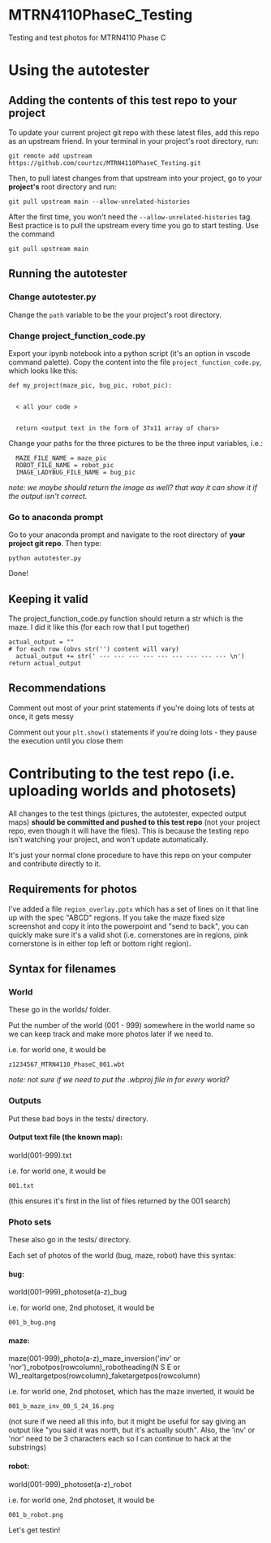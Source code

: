 # MTRN4110PhaseC_Testing
Testing and test photos for MTRN4110 Phase C


# Using the autotester
## Adding the contents of this test repo to your project

To update your current project git repo with these latest files, add this repo as an upstream friend. In your terminal in your project's root directory, run:

`git remote add upstream https://github.com/courtzc/MTRN4110PhaseC_Testing.git`

Then, to pull latest changes from that upstream into your project, go to your **project's** root directory and run:

`git pull upstream main --allow-unrelated-histories`

After the first time, you won't need the `--allow-unrelated-histories` tag. Best practice is to pull the upstream every time you go to start testing. Use the command

`git pull upstream main`


## Running the autotester

### Change autotester.py
Change the `path` variable to be the your project's root directory.

### Change project_function_code.py
Export your ipynb notebook into a python script (it's an option in vscode command palette). Copy the content into the file `project_function_code.py`, which looks like this:


```
def my_project(maze_pic, bug_pic, robot_pic):


  < all your code >
  
  
  return <output text in the form of 37x11 array of chars>
```

Change your paths for the three pictures to be the three input variables, i.e.:

```
  MAZE_FILE_NAME = maze_pic
  ROBOT_FILE_NAME = robot_pic
  IMAGE_LADYBUG_FILE_NAME = bug_pic
```

*note: we maybe should return the image as well? that way it can show it if the output isn't correct.*

### Go to anaconda prompt
Go to your anaconda prompt and navigate to the root directory of **your project git repo**. Then type:

`python autotester.py`

Done!

## Keeping it valid
The project_function_code.py function should return a str which is the maze. I did it like this (for each row that I put together)

```
actual_output = ""
# for each row (obvs str('') content will vary)
  actual_output += str(' --- --- --- --- --- --- --- --- --- \n')
return actual_output
```

## Recommendations
Comment out most of your print statements if you're doing lots of tests at once, it gets messy

Comment out your `plt.show()` statements if you're doing lots - they pause the execution until you close them

# Contributing to the test repo (i.e. uploading worlds and photosets)

All changes to the test things (pictures, the autotester, expected output maps) **should be committed and pushed to this test repo** (not your project repo, even though it will have the files). This is because the testing repo isn't watching your project, and won't update automatically.

It's just your normal clone procedure to have this repo on your computer and contribute directly to it.

## Requirements for photos
I've added a file `region_overlay.pptx` which has a set of lines on it that line up with the spec "ABCD" regions. If you take the maze fixed size screenshot and copy it into the powerpoint and "send to back", you can quickly make sure it's a valid shot (i.e. cornerstones are in regions, pink cornerstone is in either top left or bottom right region).

## Syntax for filenames

### World
These go in the worlds/ folder.

Put the number of the world (001 - 999) somewhere in the world name so we can keep track and make more photos later if we need to. 

i.e. for world one, it would be

`z1234567_MTRN4110_PhaseC_001.wbt`

*note: not sure if we need to put the .wbproj file in for every world?*

### Outputs

Put these bad boys in the tests/ directory.

#### Output text file (the known map):

world(001-999).txt

i.e. for world one, it would be

`001.txt`

(this ensures it's first in the list of files returned by the 001 search)

### Photo sets

These also go in the tests/ directory.

Each set of photos of the world (bug, maze, robot) have this syntax:

#### bug:
world(001-999)_photoset(a-z)_bug

i.e. for world one, 2nd photoset, it would be

`001_b_bug.png`

#### maze:
maze(001-999)_photo(a-z)_maze_inversion('inv' or 'nor')_robotpos(rowcolumn)_robotheading(N S E or W)_realtargetpos(rowcolumn)_faketargetpos(rowcolumn)

i.e. for world one, 2nd photoset, which has the maze inverted, it would be

`001_b_maze_inv_00_S_24_16.png`

(not sure if we need all this info, but it might be useful for say giving an output like "you said it was north, but it's actually south". Also, the 'inv' or 'nor' need to be 3 characters each so I can continue to hack at the substrings)

#### robot:
world(001-999)_photoset(a-z)_robot

i.e. for world one, 2nd photoset, it would be

`001_b_robot.png`


Let's get testin!
